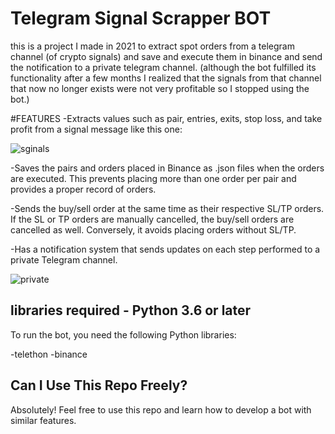 # Telegram Signal Scrapper BOT
this is a project I made in 2021 to extract spot orders from a telegram channel (of crypto signals) and save and execute them in binance and send the notification 
to a private telegram channel. (although the bot fulfilled its functionality after a few months I realized that the signals from that channel that now no longer 
exists were not very profitable so I stopped using the bot.)

#FEATURES
-Extracts values such as pair, entries, exits, stop loss, and take profit from a signal message like this one:

![sginals](https://user-images.githubusercontent.com/34092193/232940479-39dc0d74-aee1-4727-bd62-2cbb02f73f10.png)

-Saves the pairs and orders placed in Binance as .json files when the orders are executed. This prevents placing more than one order per pair and provides a proper record of orders.

-Sends the buy/sell order at the same time as their respective SL/TP orders. If the SL or TP orders are manually cancelled, the buy/sell orders are cancelled as well. Conversely, it avoids placing orders without SL/TP.

-Has a notification system that sends updates on each step performed to a private Telegram channel.

![private](https://user-images.githubusercontent.com/34092193/232941962-34c8a408-10cd-478b-8a14-d501df3bb487.png)


## libraries required - Python 3.6 or later

To run the bot, you need the following Python libraries:

-telethon
-binance

## Can I Use This Repo Freely?

Absolutely! Feel free to use this repo and learn how to develop a bot with similar features.
